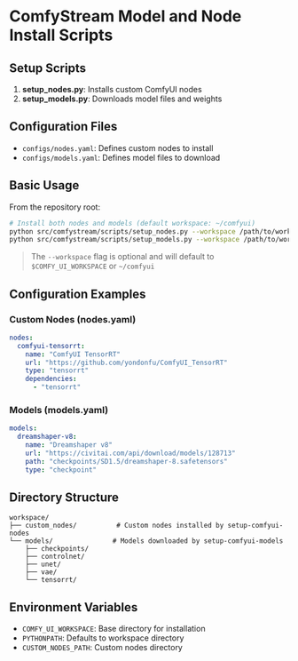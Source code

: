 # ComfyStream Model and Node Install Scripts

## Setup Scripts

1. **setup_nodes.py**: Installs custom ComfyUI nodes
2. **setup_models.py**: Downloads model files and weights

## Configuration Files

- `configs/nodes.yaml`: Defines custom nodes to install
- `configs/models.yaml`: Defines model files to download

## Basic Usage

From the repository root:
```bash
# Install both nodes and models (default workspace: ~/comfyui)
python src/comfystream/scripts/setup_nodes.py --workspace /path/to/workspace
python src/comfystream/scripts/setup_models.py --workspace /path/to/workspace
```
> The `--workspace` flag is optional and will default to `$COMFY_UI_WORKSPACE` or `~/comfyui`


## Configuration Examples

### Custom Nodes (nodes.yaml)
```yaml
nodes:
  comfyui-tensorrt:
    name: "ComfyUI TensorRT"
    url: "https://github.com/yondonfu/ComfyUI_TensorRT"
    type: "tensorrt"
    dependencies:
      - "tensorrt"
```

### Models (models.yaml)
```yaml
models:
  dreamshaper-v8:
    name: "Dreamshaper v8"
    url: "https://civitai.com/api/download/models/128713"
    path: "checkpoints/SD1.5/dreamshaper-8.safetensors"
    type: "checkpoint"
```

## Directory Structure

```
workspace/
├── custom_nodes/          # Custom nodes installed by setup-comfyui-nodes
└── models/               # Models downloaded by setup-comfyui-models
    ├── checkpoints/     
    ├── controlnet/      
    ├── unet/           
    ├── vae/            
    └── tensorrt/        
```

## Environment Variables

- `COMFY_UI_WORKSPACE`: Base directory for installation
- `PYTHONPATH`: Defaults to workspace directory
- `CUSTOM_NODES_PATH`: Custom nodes directory
